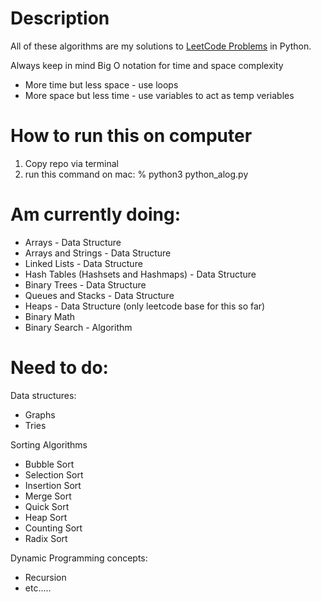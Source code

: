 # Description
All of these algorithms are my solutions to [LeetCode Problems](https://leetcode.com/explore/) in Python.

Always keep in mind Big O notation for time and space complexity
* More time but less space - use loops
* More space but less time - use variables to act as temp veriables

# How to run this on computer
1. Copy repo via terminal
2. run this command on mac: % python3 python_alog.py

# Am currently doing:
* Arrays - Data Structure
* Arrays and Strings - Data Structure
* Linked Lists - Data Structure
* Hash Tables (Hashsets and Hashmaps) - Data Structure
* Binary Trees - Data Structure
* Queues and Stacks - Data Structure
* Heaps - Data Structure (only leetcode base for this so far)
* Binary Math
* Binary Search - Algorithm

# Need to do:
Data structures:
* Graphs
* Tries

Sorting Algorithms
* Bubble Sort
* Selection Sort
* Insertion Sort
* Merge Sort
* Quick Sort
* Heap Sort
* Counting Sort
* Radix Sort

Dynamic Programming concepts:
* Recursion
* etc.....
